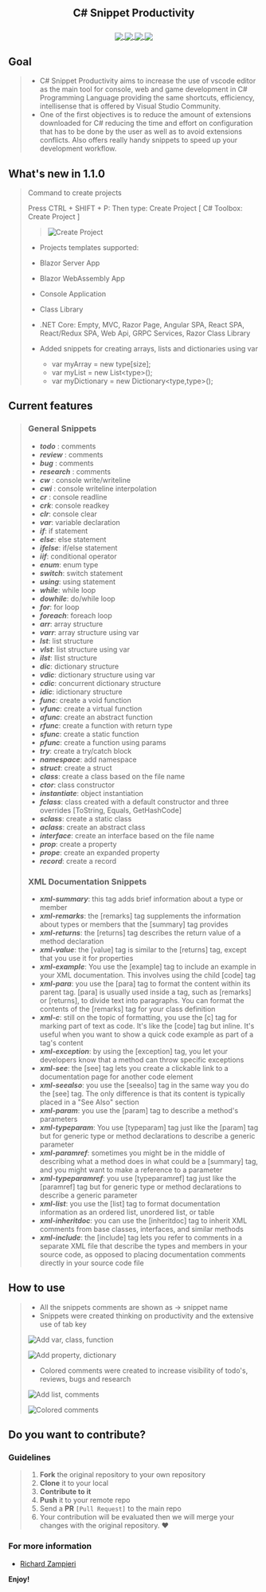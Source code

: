 <h2 align="center">
C# Snippet Productivity
</h2>
<h3 align="center">
	<a href="https://img.shields.io/badge/type-Open Project-green">
		<img src="https://img.shields.io/badge/type-Open Project-green" align="center">
	</a>
    <a href="https://img.shields.io/github/repo-size/rsaz/mankind">
        <img src="https://img.shields.io/github/repo-size/rsaz/csharp-snippet-productivity" align="center"/>
    </a>	
    <a href="https://img.shields.io/github/contributors/rsaz/csharp-snippet-productivity.svg">
        <img src="https://img.shields.io/github/contributors/rsaz/csharp-snippet-productivity.svg" align="center"/>
    </a>
    <a href="https://img.shields.io/github/stars/rsaz/csharp-snippet-productivity?style=social">
        <img src="https://img.shields.io/github/stars/rsaz/csharp-snippet-productivity?style=social" align="center"/>
    </a>	
	<br>
</h3>

## Goal

> - C# Snippet Productivity aims to increase the use of vscode editor as the main tool for console, web and game development in C# Programming Language providing the same shortcuts, efficiency, intellisense that is offered by Visual Studio Community.
> - One of the first objectives is to reduce the amount of extensions downloaded for C# reducing the time and effort on configuration that has to be done by the user as well as to avoid extensions conflicts. Also offers really handy snippets to speed up your development workflow.

## What's new in 1.1.0

> Command to create projects
>
> Press CTRL + SHIFT + P: Then type: Create Project
> [ C# Toolbox: Create Project ]
>
> > ![Create Project](https://github.com/rsaz/csharp-snippet-productivity/blob/main/videos/createproject.PNG?raw=true)
>
> - Projects templates supported:
> - Blazor Server App
> - Blazor WebAssembly App
> - Console Application
> - Class Library
> - .NET Core: Empty, MVC, Razor Page, Angular SPA, React SPA, React/Redux SPA, Web Api, GRPC Services, Razor Class Library
>
> - Added snippets for creating arrays, lists and dictionaries using var
>   - var myArray = new type[size];
>   - var myList = new List\<type>();
>   - var myDictionary = new Dictionary\<type,type>();

## Current features

> ### General Snippets
>
> - **_todo_** : comments
> - **_review_** : comments
> - **_bug_** : comments
> - **_research_** : comments
> - **_cw_** : console write/writeline
> - **_cwi_** : console writeline interpolation
> - **_cr_** : console readline
> - **_crk_**: console readkey
> - **_clr_**: console clear
> - **_var_**: variable declaration
> - **_if_**: if statement
> - **_else_**: else statement
> - **_ifelse_**: if/else statement
> - **_iif_**: conditional operator
> - **_enum_**: enum type
> - **_switch_**: switch statement
> - **_using_**: using statement
> - **_while_**: while loop
> - **_dowhile_**: do/while loop
> - **_for_**: for loop
> - **_foreach_**: foreach loop
> - **_arr_**: array structure
> - **_varr_**: array structure using var
> - **_lst_**: list structure
> - **_vlst_**: list structure using var
> - **_ilst_**: Ilist structure
> - **_dic_**: dictionary structure
> - **_vdic_**: dictionary structure using var
> - **_cdic_**: concurrent dictionary structure
> - **_idic_**: idictionary structure
> - **_func_**: create a void function
> - **_vfunc_**: create a virtual function
> - **_afunc_**: create an abstract function
> - **_rfunc_**: create a function with return type
> - **_sfunc_**: create a static function
> - **_pfunc_**: create a function using params
> - **_try_**: create a try/catch block
> - **_namespace_**: add namespace
> - **_struct_**: create a struct
> - **_class_**: create a class based on the file name
> - **_ctor_**: class constructor
> - **_instantiate_**: object instantiation
> - **_fclass_**: class created with a default constructor and three overrides [ToString, Equals, GetHashCode]
> - **_sclass_**: create a static class
> - **_aclass_**: create an abstract class
> - **_interface_**: create an interface based on the file name
> - **_prop_**: create a property
> - **_prope_**: create an expanded property
> - **_record_**: create a record
>
> ### XML Documentation Snippets
>
> - **_xml-summary_**: this tag adds brief information about a type or member
> - **_xml-remarks_**: the [remarks] tag supplements the information about types or members that the [summary] tag provides
> - **_xml-returns_**: the [returns] tag describes the return value of a method declaration
> - **_xml-value_**: the [value] tag is similar to the [returns] tag, except that you use it for properties
> - **_xml-example_**: You use the [example] tag to include an example in your XML documentation. This involves using the child [code] tag
> - **_xml-para_**: you use the [para] tag to format the content within its parent tag. [para] is usually used inside a tag, such as [remarks] or [returns], to divide text into paragraphs. You can format the contents of the [remarks] tag for your class definition
> - **_xml-c_**: still on the topic of formatting, you use the [c] tag for marking part of text as code. It's like the [code] tag but inline. It's useful when you want to show a quick code example as part of a tag's content
> - **_xml-exception_**: by using the [exception] tag, you let your developers know that a method can throw specific exceptions
> - **_xml-see_**: the [see] tag lets you create a clickable link to a documentation page for another code element
> - **_xml-seealso_**: you use the [seealso] tag in the same way you do the [see] tag. The only difference is that its content is typically placed in a \"See Also\" section
> - **_xml-param_**: you use the [param] tag to describe a method's parameters
> - **_xml-typeparam_**: You use [typeparam] tag just like the [param] tag but for generic type or method declarations to describe a generic parameter
> - **_xml-paramref_**: sometimes you might be in the middle of describing what a method does in what could be a [summary] tag, and you might want to make a reference to a parameter
> - **_xml-typeparamref_**: you use [typeparamref] tag just like the [paramref] tag but for generic type or method declarations to describe a generic parameter
> - **_xml-list_**: you use the [list] tag to format documentation information as an ordered list, unordered list, or table
> - **_xml-inheritdoc_**: you can use the [inheritdoc] tag to inherit XML comments from base classes, interfaces, and similar methods
> - **_xml-include_**: the [include] tag lets you refer to comments in a separate XML file that describe the types and members in your source code, as opposed to placing documentation comments directly in your source code file

## How to use

> - All the snippets comments are shown as -> snippet name
> - Snippets were created thinking on productivity and the extensive use of tab key
>
> ![Add var, class, function](https://github.com/rsaz/csharp-snippet-productivity/blob/main/videos/clipvarclassfunc.gif?raw=true)
>
> ![Add property, dictionary](https://github.com/rsaz/csharp-snippet-productivity/blob/main/videos/clippropdic.gif?raw=true)
>
> - Colored comments were created to increase visibility of todo's, reviews, bugs and research
>
> ![Add list, comments](https://github.com/rsaz/csharp-snippet-productivity/blob/main/videos/cliplistcom.gif?raw=true)
>
> ![Colored comments](https://github.com/rsaz/csharp-snippet-productivity/blob/main/videos/comment.gif?raw=true)

## Do you want to contribute?

### Guidelines

> 1. **Fork** the original repository to your own repository
> 2. **Clone** it to your local
> 3. **Contribute to it**
> 4. **Push** it to your remote repo
> 5. Send a **PR** `[Pull Request]` to the main repo
> 6. Your contribution will be evaluated then we will merge your changes with the original repository. ❤

### For more information

- [Richard Zampieri](https://github.com/rsaz)

**Enjoy!**
